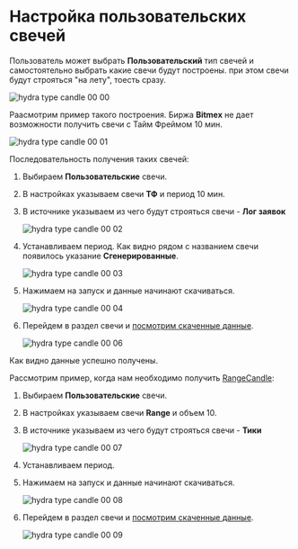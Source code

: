 # Настройка пользовательских свечей

Пользователь может выбрать **Пользовательский** тип свечей и самостоятельно выбрать какие свечи будут построены. при этом свечи будут строяться "на лету", тоесть сразу.

![hydra type candle 00 00](~/images/hydra_type_candle_00_00.png)

Раасмотрим пример такого построения. Биржа **Bitmex** не дает возможности получить свечи с Тайм Фреймом 10 мин.

![hydra type candle 00 01](~/images/hydra_type_candle_00_01.png)

Последовательность получения таких свечей:

1. Выбираем **Пользовательские** свечи.
2. В настройках указываем свечи **ТФ** и период 10 мин.
3. В источнике указываем из чего будут строяться свечи \- **Лог заявок**

   ![hydra type candle 00 02](~/images/hydra_type_candle_00_02.png)
4. Устанавливаем период. Как видно рядом с названием свечи появилось указание **Сгенерированные**.

   ![hydra type candle 00 03](~/images/hydra_type_candle_00_03.png)
5. Нажимаем на запуск и данные начинают скачиваться.

   ![hydra type candle 00 04](~/images/hydra_type_candle_00_04.png)
6. Перейдем в раздел свечи и [посмотрим скаченные данные](HydraViewingMarketData.md).

   ![hydra type candle 00 06](~/images/hydra_type_candle_00_06.png)

Как видно данные успешно получены.

Рассмотрим пример, когда нам необходимо получить [RangeCandle](../api/StockSharp.Algo.Candles.RangeCandle.html):

1. Выбираем **Пользовательские** свечи.
2. В настройках указываем свечи **Range** и объем 10.
3. В источнике указываем из чего будут строяться свечи \- **Тики**

   ![hydra type candle 00 07](~/images/hydra_type_candle_00_07.png)
4. Устанавливаем период.
5. Нажимаем на запуск и данные начинают скачиваться.

   ![hydra type candle 00 08](~/images/hydra_type_candle_00_08.png)
6. Перейдем в раздел свечи и [посмотрим скаченные данные](HydraViewingMarketData.md).

   ![hydra type candle 00 09](~/images/hydra_type_candle_00_09.png)
